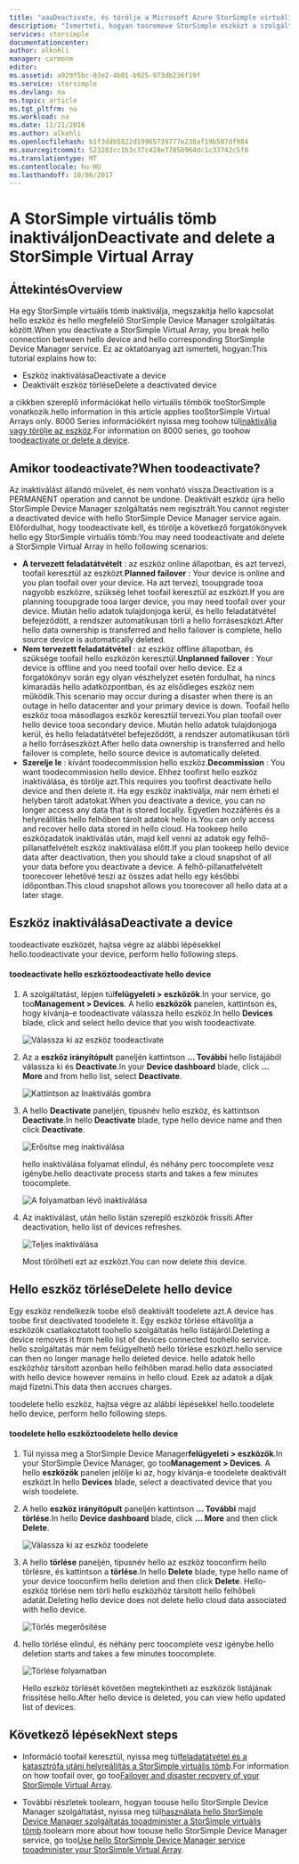 ```yaml
---
title: "aaaDeactivate, és törölje a Microsoft Azure StorSimple virtuális tömb |} Microsoft Docs"
description: "Ismerteti, hogyan tooremove StorSimple eszközt a szolgáltatás első inaktiválása és törlését is."
services: storsimple
documentationcenter: 
author: alkohli
manager: carmonm
editor: 
ms.assetid: a929f5bc-03e2-4b01-b925-973db236f19f
ms.service: storsimple
ms.devlang: na
ms.topic: article
ms.tgt_pltfrm: na
ms.workload: na
ms.date: 11/21/2016
ms.author: alkohli
ms.openlocfilehash: b1f3ddb5822d19965739777e238af19b507df984
ms.sourcegitcommit: 523283cc1b3c37c428e77850964dc1c33742c5f0
ms.translationtype: MT
ms.contentlocale: hu-HU
ms.lasthandoff: 10/06/2017
---
```

# <a name="deactivate-and-delete-a-storsimple-virtual-array"></a><span data-ttu-id="b442a-103">A StorSimple virtuális tömb inaktiváljon</span><span class="sxs-lookup"><span data-stu-id="b442a-103">Deactivate and delete a StorSimple Virtual Array</span></span>

## <a name="overview"></a><span data-ttu-id="b442a-104">Áttekintés</span><span class="sxs-lookup"><span data-stu-id="b442a-104">Overview</span></span>

<span data-ttu-id="b442a-105">Ha egy StorSimple virtuális tömb inaktiválja, megszakítja hello kapcsolat hello eszköz és hello megfelelő StorSimple Device Manager szolgáltatás között.</span><span class="sxs-lookup"><span data-stu-id="b442a-105">When you deactivate a StorSimple Virtual Array, you break hello connection between hello device and hello corresponding StorSimple Device Manager service.</span></span> <span data-ttu-id="b442a-106">Ez az oktatóanyag azt ismerteti, hogyan:</span><span class="sxs-lookup"><span data-stu-id="b442a-106">This tutorial explains how to:</span></span>

* <span data-ttu-id="b442a-107">Eszköz inaktiválása</span><span class="sxs-lookup"><span data-stu-id="b442a-107">Deactivate a device</span></span> 
* <span data-ttu-id="b442a-108">Deaktivált eszköz törlése</span><span class="sxs-lookup"><span data-stu-id="b442a-108">Delete a deactivated device</span></span>

<span data-ttu-id="b442a-109">a cikkben szereplő információkat hello virtuális tömbök tooStorSimple vonatkozik.</span><span class="sxs-lookup"><span data-stu-id="b442a-109">hello information in this article applies tooStorSimple Virtual Arrays only.</span></span> <span data-ttu-id="b442a-110">8000 Series információkért nyissa meg toohow túl[inaktiválja vagy törölje az eszköz](storsimple-deactivate-and-delete-device.md).</span><span class="sxs-lookup"><span data-stu-id="b442a-110">For information on 8000 series, go toohow too[deactivate or delete a device](storsimple-deactivate-and-delete-device.md).</span></span>

## <a name="when-toodeactivate"></a><span data-ttu-id="b442a-111">Amikor toodeactivate?</span><span class="sxs-lookup"><span data-stu-id="b442a-111">When toodeactivate?</span></span>

<span data-ttu-id="b442a-112">Az inaktiválást állandó művelet, és nem vonható vissza.</span><span class="sxs-lookup"><span data-stu-id="b442a-112">Deactivation is a PERMANENT operation and cannot be undone.</span></span> <span data-ttu-id="b442a-113">Deaktivált eszköz újra hello StorSimple Device Manager szolgáltatás nem regisztrált.</span><span class="sxs-lookup"><span data-stu-id="b442a-113">You cannot register a deactivated device with hello StorSimple Device Manager service again.</span></span> <span data-ttu-id="b442a-114">Előfordulhat, hogy toodeactivate kell, és törölje a következő forgatókönyvek hello egy StorSimple virtuális tömb:</span><span class="sxs-lookup"><span data-stu-id="b442a-114">You may need toodeactivate and delete a StorSimple Virtual Array in hello following scenarios:</span></span>

* <span data-ttu-id="b442a-115">**A tervezett feladatátvételt** : az eszköz online állapotban, és azt tervezi, toofail keresztül az eszközt.</span><span class="sxs-lookup"><span data-stu-id="b442a-115">**Planned failover** : Your device is online and you plan toofail over your device.</span></span> <span data-ttu-id="b442a-116">Ha azt tervezi, tooupgrade tooa nagyobb eszközre, szükség lehet toofail keresztül az eszközt.</span><span class="sxs-lookup"><span data-stu-id="b442a-116">If you are planning tooupgrade tooa larger device, you may need toofail over your device.</span></span> <span data-ttu-id="b442a-117">Miután hello adatok tulajdonjoga kerül, és hello feladatátvétel befejeződött, a rendszer automatikusan törli a hello forráseszközt.</span><span class="sxs-lookup"><span data-stu-id="b442a-117">After hello data ownership is transferred and hello failover is complete, hello source device is automatically deleted.</span></span>
* <span data-ttu-id="b442a-118">**Nem tervezett feladatátvétel** : az eszköz offline állapotban, és szüksége toofail hello eszközön keresztül.</span><span class="sxs-lookup"><span data-stu-id="b442a-118">**Unplanned failover** : Your device is offline and you need toofail over hello device.</span></span> <span data-ttu-id="b442a-119">Ez a forgatókönyv során egy olyan vészhelyzet esetén fordulhat, ha nincs kimaradás hello adatközpontban, és az elsődleges eszköz nem működik.</span><span class="sxs-lookup"><span data-stu-id="b442a-119">This scenario may occur during a disaster when there is an outage in hello datacenter and your primary device is down.</span></span> <span data-ttu-id="b442a-120">Toofail hello eszköz tooa másodlagos eszköz keresztül tervezi.</span><span class="sxs-lookup"><span data-stu-id="b442a-120">You plan toofail over hello device tooa secondary device.</span></span> <span data-ttu-id="b442a-121">Miután hello adatok tulajdonjoga kerül, és hello feladatátvétel befejeződött, a rendszer automatikusan törli a hello forráseszközt.</span><span class="sxs-lookup"><span data-stu-id="b442a-121">After hello data ownership is transferred and hello failover is complete, hello source device is automatically deleted.</span></span>
* <span data-ttu-id="b442a-122">**Szerelje le** : kívánt toodecommission hello eszköz.</span><span class="sxs-lookup"><span data-stu-id="b442a-122">**Decommission** : You want toodecommission hello device.</span></span> <span data-ttu-id="b442a-123">Ehhez toofirst hello eszköz inaktiválása, és törölje azt.</span><span class="sxs-lookup"><span data-stu-id="b442a-123">This requires you toofirst deactivate hello device and then delete it.</span></span> <span data-ttu-id="b442a-124">Ha egy eszköz inaktiválja, már nem érheti el helyben tárolt adatokat.</span><span class="sxs-lookup"><span data-stu-id="b442a-124">When you deactivate a device, you can no longer access any data that is stored locally.</span></span> <span data-ttu-id="b442a-125">Egyetlen hozzáférés és a helyreállítás hello felhőben tárolt adatok hello is.</span><span class="sxs-lookup"><span data-stu-id="b442a-125">You can only access and recover hello data stored in hello cloud.</span></span> <span data-ttu-id="b442a-126">Ha tookeep hello eszközadatok inaktiválás után, majd kell venni az adatok egy felhő-pillanatfelvételt eszköz inaktiválása előtt.</span><span class="sxs-lookup"><span data-stu-id="b442a-126">If you plan tookeep hello device data after deactivation, then you should take a cloud snapshot of all your data before you deactivate a device.</span></span> <span data-ttu-id="b442a-127">A felhő-pillanatfelvételt toorecover lehetővé teszi az összes adat hello egy későbbi időpontban.</span><span class="sxs-lookup"><span data-stu-id="b442a-127">This cloud snapshot allows you toorecover all hello data at a later stage.</span></span>

## <a name="deactivate-a-device"></a><span data-ttu-id="b442a-128">Eszköz inaktiválása</span><span class="sxs-lookup"><span data-stu-id="b442a-128">Deactivate a device</span></span>

<span data-ttu-id="b442a-129">toodeactivate eszközét, hajtsa végre az alábbi lépésekkel hello.</span><span class="sxs-lookup"><span data-stu-id="b442a-129">toodeactivate your device, perform hello following steps.</span></span>

#### <a name="toodeactivate-hello-device"></a><span data-ttu-id="b442a-130">toodeactivate hello eszköz</span><span class="sxs-lookup"><span data-stu-id="b442a-130">toodeactivate hello device</span></span>

1. <span data-ttu-id="b442a-131">A szolgáltatást, lépjen túl**felügyeleti > eszközök**.</span><span class="sxs-lookup"><span data-stu-id="b442a-131">In your service, go too**Management > Devices**.</span></span> <span data-ttu-id="b442a-132">A hello **eszközök** panelen, kattintson és, hogy kívánja-e toodeactivate válassza hello eszköz.</span><span class="sxs-lookup"><span data-stu-id="b442a-132">In hello **Devices** blade, click and select hello device that you wish toodeactivate.</span></span>
   
    ![Válassza ki az eszköz toodeactivate](./media/storsimple-virtual-array-deactivate-and-delete-device/deactivate-delete7.png)
2. <span data-ttu-id="b442a-134">Az a **eszköz irányítópult** paneljén kattintson **... További** hello listájából válassza ki és **Deactivate**.</span><span class="sxs-lookup"><span data-stu-id="b442a-134">In your **Device dashboard** blade, click **… More** and from hello list, select **Deactivate**.</span></span>
   
    ![Kattintson az Inaktiválás gombra](./media/storsimple-virtual-array-deactivate-and-delete-device/deactivate-delete8.png)
3. <span data-ttu-id="b442a-136">A hello **Deactivate** paneljén, típusnév hello eszköz, és kattintson **Deactivate**.</span><span class="sxs-lookup"><span data-stu-id="b442a-136">In hello **Deactivate** blade, type hello device name and then click **Deactivate**.</span></span> 
   
    ![Erősítse meg inaktiválása](./media/storsimple-virtual-array-deactivate-and-delete-device/deactivate-delete1.png)
   
    <span data-ttu-id="b442a-138">hello inaktiválása folyamat elindul, és néhány perc toocomplete vesz igénybe.</span><span class="sxs-lookup"><span data-stu-id="b442a-138">hello deactivate process starts and takes a few minutes toocomplete.</span></span>
   
    ![A folyamatban lévő inaktiválása](./media/storsimple-virtual-array-deactivate-and-delete-device/deactivate-delete2.png)
4. <span data-ttu-id="b442a-140">Az inaktiválást, után hello listán szereplő eszközök frissíti.</span><span class="sxs-lookup"><span data-stu-id="b442a-140">After deactivation, hello list of devices refreshes.</span></span>
   
    ![Teljes inaktiválása](./media/storsimple-virtual-array-deactivate-and-delete-device/deactivate-delete3.png)
   
    <span data-ttu-id="b442a-142">Most törölheti ezt az eszközt.</span><span class="sxs-lookup"><span data-stu-id="b442a-142">You can now delete this device.</span></span>

## <a name="delete-hello-device"></a><span data-ttu-id="b442a-143">Hello eszköz törlése</span><span class="sxs-lookup"><span data-stu-id="b442a-143">Delete hello device</span></span>

<span data-ttu-id="b442a-144">Egy eszköz rendelkezik toobe első deaktivált toodelete azt.</span><span class="sxs-lookup"><span data-stu-id="b442a-144">A device has toobe first deactivated toodelete it.</span></span> <span data-ttu-id="b442a-145">Egy eszköz törlése eltávolítja a eszközök csatlakoztatott toohello szolgáltatás hello listájáról.</span><span class="sxs-lookup"><span data-stu-id="b442a-145">Deleting a device removes it from hello list of devices connected toohello service.</span></span> <span data-ttu-id="b442a-146">hello szolgáltatás már nem felügyelhető hello törlése eszközt.</span><span class="sxs-lookup"><span data-stu-id="b442a-146">hello service can then no longer manage hello deleted device.</span></span> <span data-ttu-id="b442a-147">hello adatok hello eszközhöz társított azonban hello felhőben marad.</span><span class="sxs-lookup"><span data-stu-id="b442a-147">hello data associated with hello device however remains in hello cloud.</span></span> <span data-ttu-id="b442a-148">Ezek az adatok a díjak majd fizetni.</span><span class="sxs-lookup"><span data-stu-id="b442a-148">This data then accrues charges.</span></span>

<span data-ttu-id="b442a-149">toodelete hello eszköz, hajtsa végre az alábbi lépésekkel hello.</span><span class="sxs-lookup"><span data-stu-id="b442a-149">toodelete hello device, perform hello following steps.</span></span>

#### <a name="toodelete-hello-device"></a><span data-ttu-id="b442a-150">toodelete hello eszköz</span><span class="sxs-lookup"><span data-stu-id="b442a-150">toodelete hello device</span></span>

1. <span data-ttu-id="b442a-151">Túl nyissa meg a StorSimple Device Manager**felügyeleti > eszközök**.</span><span class="sxs-lookup"><span data-stu-id="b442a-151">In your StorSimple Device Manager, go too**Management > Devices**.</span></span> <span data-ttu-id="b442a-152">A hello **eszközök** panelen jelölje ki az, hogy kívánja-e toodelete deaktivált eszközt.</span><span class="sxs-lookup"><span data-stu-id="b442a-152">In hello **Devices** blade, select a deactivated device that you wish toodelete.</span></span>
2. <span data-ttu-id="b442a-153">A hello **eszköz irányítópult** paneljén kattintson **... További** majd **törlése**.</span><span class="sxs-lookup"><span data-stu-id="b442a-153">In hello **Device dashboard** blade, click **… More** and then click **Delete**.</span></span>
   
   ![Válassza ki az eszköz toodelete](./media/storsimple-virtual-array-deactivate-and-delete-device/deactivate-delete4.png)
3. <span data-ttu-id="b442a-155">A hello **törlése** paneljén, típusnév hello az eszköz tooconfirm hello törlésre, és kattintson a **törlése**.</span><span class="sxs-lookup"><span data-stu-id="b442a-155">In hello **Delete** blade, type hello name of your device tooconfirm hello deletion and then click **Delete**.</span></span> <span data-ttu-id="b442a-156">Hello-eszköz törlése nem törli hello eszközhöz társított hello felhőbeli adatát.</span><span class="sxs-lookup"><span data-stu-id="b442a-156">Deleting hello device does not delete hello cloud data associated with hello device.</span></span> 
   
   ![Törlés megerősítése](./media/storsimple-virtual-array-deactivate-and-delete-device/deactivate-delete5.png) 
4. <span data-ttu-id="b442a-158">hello törlése elindul, és néhány perc toocomplete vesz igénybe.</span><span class="sxs-lookup"><span data-stu-id="b442a-158">hello deletion starts and takes a few minutes toocomplete.</span></span>
   
   ![Törlése folyamatban](./media/storsimple-virtual-array-deactivate-and-delete-device/deactivate-delete6.png)
   
    <span data-ttu-id="b442a-160">Hello eszköz törlését követően megtekintheti az eszközök listájának frissítése hello.</span><span class="sxs-lookup"><span data-stu-id="b442a-160">After hello device is deleted, you can view hello updated list of devices.</span></span>

## <a name="next-steps"></a><span data-ttu-id="b442a-161">Következő lépések</span><span class="sxs-lookup"><span data-stu-id="b442a-161">Next steps</span></span>

* <span data-ttu-id="b442a-162">Információ toofail keresztül, nyissa meg túl[feladatátvétel és a katasztrófa utáni helyreállítás a StorSimple virtuális tömb](storsimple-virtual-array-failover-dr.md).</span><span class="sxs-lookup"><span data-stu-id="b442a-162">For information on how toofail over, go too[Failover and disaster recovery of your StorSimple Virtual Array](storsimple-virtual-array-failover-dr.md).</span></span>

* <span data-ttu-id="b442a-163">További részletek toolearn, hogyan toouse hello StorSimple Device Manager szolgáltatást, nyissa meg túl[használata hello StorSimple Device Manager szolgáltatás tooadminister a StorSimple virtuális tömb](storsimple-virtual-array-manager-service-administration.md).</span><span class="sxs-lookup"><span data-stu-id="b442a-163">toolearn more about how toouse hello StorSimple Device Manager service, go too[Use hello StorSimple Device Manager service tooadminister your StorSimple Virtual Array](storsimple-virtual-array-manager-service-administration.md).</span></span> 


